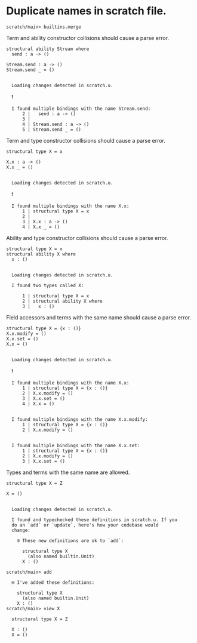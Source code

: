 # Duplicate names in scratch file.

``` ucm :hide
scratch/main> builtins.merge
```

Term and ability constructor collisions should cause a parse error.

``` unison :error
structural ability Stream where
  send : a -> ()

Stream.send : a -> ()
Stream.send _ = ()
```

``` ucm :added-by-ucm

  Loading changes detected in scratch.u.

  ❗️

  I found multiple bindings with the name Stream.send:
      2 |   send : a -> ()
      3 | 
      4 | Stream.send : a -> ()
      5 | Stream.send _ = ()
```

Term and type constructor collisions should cause a parse error.

``` unison :error
structural type X = x

X.x : a -> ()
X.x _ = ()
```

``` ucm :added-by-ucm

  Loading changes detected in scratch.u.

  ❗️

  I found multiple bindings with the name X.x:
      1 | structural type X = x
      2 | 
      3 | X.x : a -> ()
      4 | X.x _ = ()
```

Ability and type constructor collisions should cause a parse error.

``` unison :error
structural type X = x
structural ability X where
  x : ()
```

``` ucm :added-by-ucm

  Loading changes detected in scratch.u.

  I found two types called X:

      1 | structural type X = x
      2 | structural ability X where
      3 |   x : ()
```

Field accessors and terms with the same name should cause a parse error.

``` unison :error
structural type X = {x : ()}
X.x.modify = ()
X.x.set = ()
X.x = ()
```

``` ucm :added-by-ucm

  Loading changes detected in scratch.u.

  ❗️

  I found multiple bindings with the name X.x:
      1 | structural type X = {x : ()}
      2 | X.x.modify = ()
      3 | X.x.set = ()
      4 | X.x = ()


  I found multiple bindings with the name X.x.modify:
      1 | structural type X = {x : ()}
      2 | X.x.modify = ()


  I found multiple bindings with the name X.x.set:
      1 | structural type X = {x : ()}
      2 | X.x.modify = ()
      3 | X.x.set = ()
```

Types and terms with the same name are allowed.

``` unison
structural type X = Z

X = ()
```

``` ucm :added-by-ucm

  Loading changes detected in scratch.u.

  I found and typechecked these definitions in scratch.u. If you
  do an `add` or `update`, here's how your codebase would
  change:

    ⍟ These new definitions are ok to `add`:
    
      structural type X
        (also named builtin.Unit)
      X : ()
```

``` ucm
scratch/main> add

  ⍟ I've added these definitions:

    structural type X
      (also named builtin.Unit)
    X : ()
scratch/main> view X

  structural type X = Z

  X : ()
  X = ()
```
